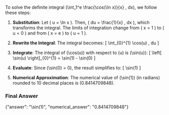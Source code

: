 To solve the definite integral \(\int_1^e \frac{\cos(\ln x)}{x} \, dx\), we follow these steps:

1. **Substitution**: Let \( u = \ln x \). Then, \( du = \frac{1}{x} \, dx \), which transforms the integral. The limits of integration change from \( x = 1 \) to \( u = 0 \) and from \( x = e \) to \( u = 1 \).

2. **Rewrite the Integral**: The integral becomes:
   \[
   \int_{0}^{1} \cos(u) \, du
   \]

3. **Integrate**: The integral of \(\cos(u)\) with respect to \(u\) is \(\sin(u)\):
   \[
   \left[ \sin(u) \right]_{0}^{1} = \sin(1) - \sin(0)
   \]

4. **Evaluate**: Since \(\sin(0) = 0\), the result simplifies to:
   \[
   \sin(1)
   \]

5. **Numerical Approximation**: The numerical value of \(\sin(1)\) (in radians) rounded to 10 decimal places is \(0.8414709848\).

### Final Answer
{"answer": "\\sin(1)", "numerical_answer": "0.8414709848"}